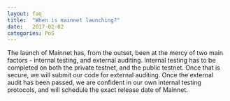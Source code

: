 ```yaml
---
layout: faq
title:  "When is mainnet launching?"
date:   2017-02-02
categories: PoS
---
```

The launch of Mainnet has, from the outset, been at the mercy of two main factors - internal testing, and external auditing. Internal testing has to be completed on both the private testnet, and the public testnet. Once that is secure, we will submit our code for external auditing. Once the external audit has been passed, we are confident in our own internal testing protocols, and will schedule the exact release date of Mainnet.
